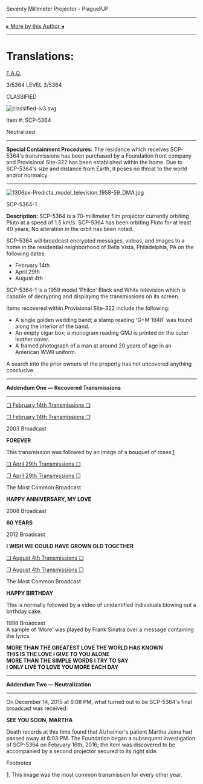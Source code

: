 Seventy Millimeter Projector - PlaguePJP

* * *

[▸ More by this Author ◂](http://www.scp-wiki.net/plaguepjp)

* * *

Translations:
=============

[F.A.Q.](http://www.scp-wiki.net/component:info-ayers)

3/5364 LEVEL 3/5364

CLASSIFIED

![classified-lv3.svg](http://www.scp-wiki.net/local--files/component:classified-bar-woed-source/classified-lv3.svg)

Item #: SCP-5364

Neutralized

* * *

**Special Containment Procedures:** The residence which receives SCP-5364's transmissions has been purchased by a Foundation front company and Provisional Site-322 has been established within the home. Due to SCP-5364's size and distance from Earth, it poses no threat to the world and/or normalcy.

* * *

![1306px-Predicta_model_television_1958-59_DMA.jpg](https://upload.wikimedia.org/wikipedia/commons/thumb/7/72/Predicta_model_television_1958-59_DMA.jpg/1306px-Predicta_model_television_1958-59_DMA.jpg)

SCP-5364-1

**Description:** SCP-5364 is a 70-millimeter film projector currently orbiting Pluto at a speed of 1.5 km/s. SCP-5364 has been orbiting Pluto for at least 40 years; No alteration in the orbit has been noted.

SCP-5364 will broadcast encrypted messages, videos, and images to a home in the residential neighborhood of Bella Vista, Philadelphia, PA on the following dates:

*   February 14th
*   April 29th
*   August 4th

SCP-5364-1 is a 1959 model 'Philco' Black and White television which is capable of decrypting and displaying the transmissions on its screen.

Items recovered within Provisional Site-322 include the following:

*   A single golden wedding band; a stamp reading 'G+M 1948' was found along the interior of the band.
*   An empty cigar box; a monogram reading GMJ is printed on the outer leather cover.
*   A framed photograph of a man at around 20 years of age in an American WWII uniform.

A search into the prior owners of the property has not uncovered anything conclusive.

* * *

**Addendum One — Recovered Transmissions**

* * *

[❏ February 14th Transmissions ❏](javascript:;)

[❐ February 14th Transmissions ❐](javascript:;)

2003 Broadcast  

**FOREVER**

  
This transmission was followed by an image of a bouquet of roses.[1](javascript:;)

[❏ April 29th Transmissions ❏](javascript:;)

[❐ April 29th Transmissions ❐](javascript:;)

The Most Common Broadcast  

**HAPPY ANNIVERSARY, MY LOVE**

2008 Broadcast  

**60 YEARS**

2012 Broadcast  

**I WISH WE COULD HAVE GROWN OLD TOGETHER**

[❏ August 4th Transmissions ❏](javascript:;)

[❐ August 4th Transmissions ❐](javascript:;)

The Most Common Broadcast  

**HAPPY BIRTHDAY**

  
This is normally followed by a video of unidentified individuals blowing out a birthday cake.

1998 Broadcast  
A sample of 'More' was played by Frank Sinatra over a message containing the lyrics.

**MORE THAN THE GREATEST LOVE THE WORLD HAS KNOWN**  
**THIS IS THE LOVE I GIVE TO YOU ALONE**  
**MORE THAN THE SIMPLE WORDS I TRY TO SAY**  
**I ONLY LIVE TO LOVE YOU MORE EACH DAY**

* * *

**Addendum Two — Neutralization**

* * *

On December 14, 2015 at 6:08 PM, what turned out to be SCP-5364's final broadcast was received:  

**SEE YOU SOON, MARTHA**

Death records at this time found that Alzheimer's patient Martha Jeina had passed away at 6:03 PM. The Foundation began a subsequent investigation of SCP-5364 on February 16th, 2016; the item was discovered to be accompanied by a second projector secured to its right side.

Footnotes

[1](javascript:;). This image was the most common transmission for every other year.